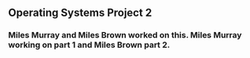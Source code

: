  ## Operating Systems Project 2
 ### Miles Murray and Miles Brown worked on this. Miles Murray working on part 1 and Miles Brown part 2. 
